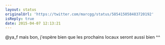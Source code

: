 ```yaml
---
layout: status
originalUrl: 'https://twitter.com/marcgg/status/585415058483720192'
isReply: true
date: 2015-04-07 12:13:21
---
```


@ya_f mais bon, j'espère bien que les prochains locaux seront aussi bien ^^
